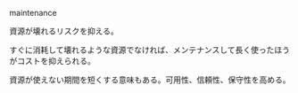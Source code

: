 maintenance

資源が壊れるリスクを抑える。

すぐに消耗して壊れるような資源でなければ、メンテナンスして長く使ったほうがコストを抑えられる。

資源が使えない期間を短くする意味もある。可用性、信頼性、保守性を高める。
